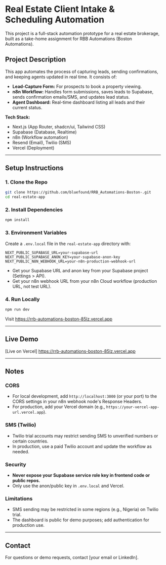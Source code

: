 # Real Estate Client Intake & Scheduling Automation

This project is a full-stack automation prototype for a real estate brokerage, built as a take-home assignment for RBB Automations (Boston Automations).

## Project Description

This app automates the process of capturing leads, sending confirmations, and keeping agents updated in real time. It consists of:
- **Lead-Capture Form:** For prospects to book a property viewing.
- **n8n Workflow:** Handles form submissions, saves leads to Supabase, sends confirmation emails/SMS, and updates lead status.
- **Agent Dashboard:** Real-time dashboard listing all leads and their current status.

**Tech Stack:**
- Next.js (App Router, shadcn/ui, Tailwind CSS)
- Supabase (Database, Realtime)
- n8n (Workflow automation)
- Resend (Email), Twilio (SMS)
- Vercel (Deployment)

---

## Setup Instructions

### 1. Clone the Repo
```bash
git clone https://github.com/bluefound/RRB_Automations-Boston-.git
cd real-estate-app
```

### 2. Install Dependencies
```bash
npm install
```

### 3. Environment Variables
Create a `.env.local` file in the `real-estate-app` directory with:
```
NEXT_PUBLIC_SUPABASE_URL=your-supabase-url
NEXT_PUBLIC_SUPABASE_ANON_KEY=your-supabase-anon-key
NEXT_PUBLIC_N8N_WEBHOOK_URL=your-n8n-production-webhook-url
```

- Get your Supabase URL and anon key from your Supabase project (Settings > API).
- Get your n8n webhook URL from your n8n Cloud workflow (production URL, not test URL).

### 4. Run Locally
```bash
npm run dev
```
Visit https://rrb-automations-boston-85lz.vercel.app



---

## Live Demo
[Live on Vercel] https://rrb-automations-boston-85lz.vercel.app 

---

## Notes

### CORS
- For local development, add `http://localhost:3000` (or your port) to the CORS settings in your n8n webhook node's Response Headers.
- For production, add your Vercel domain (e.g., `https://your-vercel-app-url.vercel.app`).

### SMS (Twilio)
- Twilio trial accounts may restrict sending SMS to unverified numbers or certain countries.
- In production, use a paid Twilio account and update the workflow as needed.

### Security
- **Never expose your Supabase service role key in frontend code or public repos.**
- Only use the anon/public key in `.env.local` and Vercel.

### Limitations
- SMS sending may be restricted in some regions (e.g., Nigeria) on Twilio trial.
- The dashboard is public for demo purposes; add authentication for production use.

---

## Contact
For questions or demo requests, contact [your email or LinkedIn].
